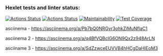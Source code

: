 ### Hexlet tests and linter status:
[![Actions Status](https://github.com/Tanman515/python-project-50/actions/workflows/hexlet-check.yml/badge.svg)](https://github.com/Tanman515/python-project-50/actions)
[![Actions Status](https://github.com/Tanman515/python-project-50/actions/workflows/python-app.yml/badge.svg)](https://github.com/Tanman515/python-project-50/actions)
[![Maintainability](https://api.codeclimate.com/v1/badges/8049f1fef15a3131dff1/maintainability)](https://codeclimate.com/github/Tanman515/python-project-50/maintainability)
[![Test Coverage](https://api.codeclimate.com/v1/badges/8049f1fef15a3131dff1/test_coverage)](https://codeclimate.com/github/Tanman515/python-project-50/test_coverage)


asciinema - https://asciinema.org/a/Pb7bQ0NRGvr3ohkZiMuNflaC1

asciinema 2 - https://asciinema.org/a/q4BfVQBcIG6ON9Qx2z948ArLN

asciiname 3 - https://asciinema.org/a/SdZzwceEUVVB4hHCgDaHIEoM3
